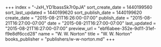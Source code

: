 +++
index = "-JxH_YD1bassSk7r0pJA"
sort_create_date = 1440199560
sort_last_updated = 1440199620
sort_publish_date = 1440199620
create_date = "2015-08-21T16:26:00-07:00"
publish_date = "2015-08-21T16:27:00-07:00"
date = "2015-08-21T16:27:00-07:00"
last_updated = "2015-08-21T16:27:00-07:00"
preview_url = "ebf6abee-352e-9d11-31ef-f9e8df6ccd28"
name = "W. W. Norton"
title = "W. W. Norton"
books_publisher = "publishers/w-w-norton.md"
+++
